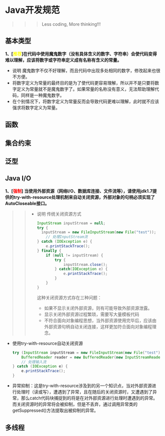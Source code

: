 # Java开发规范


> > > > > > > > 
> > > > > > > >
> > > > > > > > 
> > > > >
> > > > > 
> > > >
> > > > > > > >


>>> Less coding, More thinking!!!

## 基本类型

**1、[<font face='黑体' color='yellow'>推荐</font>]在代码中使用魔鬼数字（没有具体含义的数字、字符串）会使代码变得难以理解，应该将数字或字符串定义成有名称有含义的常量。**

- 说明 魔鬼数字不仅不好理解，而且代码中出现多处相同的数字，修改起来也很不方便。
- 将数字定义为常量的最终目的是为了使代码更容易理解，所以并不是只要将数字定义为常量就不是魔鬼数字了。如果常量的名称没有意义，无法帮助理解代码，同样是一种魔鬼数字。
- 在个别情况下，将数字定义为常量反而会导致代码更难以理解，此时就不应该强求将数字定义为常量。



## 函数





## 集合约束





## 泛型



## Java I/O

**1、[<font face='黑体' color='red'>强制</font>] 当使用外部资源（网络I/O、数据库连接、文件流等），请使用jdk1.7提供的try-with-resource处理机制来自动关闭资源，外部对象的句柄必须实现了AutoCloseable接口。**

> > - 说明 传统关闭资源方式
> >
> >   ```java
> >   InputStream inputStream = null;
> >   try {
> >   	inputStream = new FileInputStream(new File("test"));
> >       // 处理InputStream流    
> >   } catch (IOException e) {
> >       e.printStackTrace();
> >   } finally {
> >       if (null != inputStream) {
> >           try {
> >               inputStream.close();            
> >           } catch(IOException e) {
> >               e.printStackTrace();
> >           }
> >       }
> >   }
> >   ```
> >
> >   这种关闭资源方式存在三种问题：
> >
> >   - 如果不显示关闭外部资源，则有可能导致外部资源泄露。
> >   - 显示关闭外部资源过程繁琐，需要写大量模板代码
> >   - 不符合面向对象编程思想，当外部资源使用完毕后，应该由外部资源句柄自动关闭连接，这样更加符合面向对象编程理念。

- 使用try-with-resource自动关闭资源

  ```java
  try (InputStream inputStream = new FileInputStream(new File("test"));
      BufferedReader reader = new BufferedReader(new InputStreamReader(inputStream, "utf-8"))) {
      // 处理输入流
  } catch (IOException e) {
      e.printStackTrace();
  }
  ```

- 异常抑制：这是try-with-resource涉及到的另一个知识点，当对外部资源进行处理时（读或写），遭遇到了异常，且在随后的关闭资源时，又遭遇到了异常，那么catch代码块捕捉到的将是在对外部资源进行处理时遭遇到的异常。而关闭资源时的异常将会被抑制，但是不丢弃，通过调用异常类的getSuppressed()方法提取出被抑制的异常。



## 多线程











> > > > > > > > 
> > > > > > > >
> > > > > > > > 
> > > > >
> > > > > 
> > > >
> > > > > > > 




